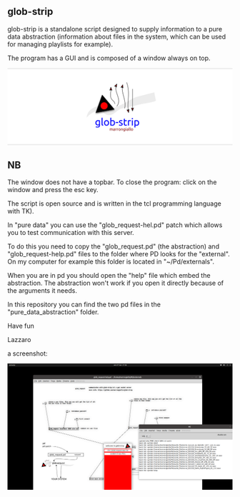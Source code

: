 glob-strip
----------

glob-strip is a standalone script designed to supply information to a pure data abstraction (information about files in the system, which can be used for managing playlists for example).

The program has a GUI and is composed of a window always on top.

![il logo del programma](logo_glob-strip.png)

NB
----

The window does not have a topbar. To close the program: click on the window and press the esc key.

The script is open source and is written in the tcl programming language with TK).

In "pure data" you can use the "glob_request-hel.pd" patch which allows you to test communication with this server.

To do this you need to copy the "glob_request.pd" (the abstraction) and "glob_request-help.pd" files to the folder where PD looks for the "external". On my computer for example this folder is located in "~/Pd/externals".

When you are in pd you should open the "help" file which embed the abstraction. The abstraction won't work if you open it directly because of the arguments it needs. 

In this repository you can find the two pd files in the "pure_data_abstraction" folder.

Have fun

Lazzaro

a screenshot:

![screenshot](glob-strip_screeshot.png)
